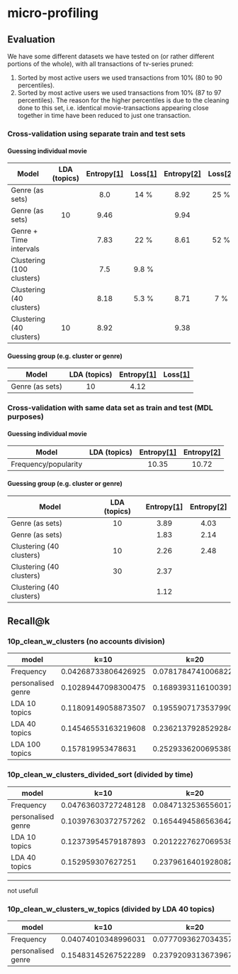 # micro-profiling

## Evaluation
We have some different datasets we have tested on (or rather different portions of the whole), with all transactions of tv-series pruned:
1. <a name="d1"></a> Sorted by most active users we used transactions from 10% (80 to 90 percentiles).
2. <a name="d2"></a> Sorted by most active users we used transactions from 10% (87 to 97 percentiles). The reason for the higher percentiles is due to the cleaning done to this set, i.e. identical movie-transactions appearing close together in time have been reduced to just one transaction.

### Cross-validation using separate train and test sets
#### Guessing individual movie
|           Model            |  LDA (topics)  | Entropy[[1]](#d1) | Loss[[1]](#d1) | Entropy[[2]](#d2) | Loss[[2]](#d2) |
| -------------------------- | :------------: | :---------------: | :------------: | :---------------: | :------------: |
| Genre (as sets)            |                | 8.0               | 14 %           | 8.92              | 25 %           |
| Genre (as sets)            | 10             | 9.46              |                | 9.94              |                |
| Genre + Time intervals     |                | 7.83              | 22 %           | 8.61              | 52 %           |
| Clustering (100 clusters)  |                | 7.5               | 9.8 %          |                   |                |
| Clustering (40 clusters)   |                | 8.18              | 5.3 %          | 8.71              | 7 %            |
| Clustering (40 clusters)   | 10             | 8.92              |                | 9.38              |                |

#### Guessing group (e.g. cluster or genre)
|           Model            |  LDA (topics)  | Entropy[[1]](#d1) | Loss[[1]](#d1) |
| -------------------------- | :------------: | :---------------: | :------------: |
| Genre (as sets)            | 10             | 4.12              |                |


### Cross-validation with same data set as train and test (MDL purposes)
#### Guessing individual movie
|           Model            |  LDA (topics) | Entropy[[1]](#d1) | Entropy[[2]](#d2) |
| -------------------------- | :-----------: | :---------------: | :---------------: |
| Frequency/popularity       |               | 10.35             | 10.72             |

#### Guessing group (e.g. cluster or genre)
|           Model            |  LDA (topics) | Entropy[[1]](#d1) | Entropy[[2]](#d2) |
| -------------------------- | :-----------: | :---------------: | :---------------: |
| Genre (as sets)            | 10            | 3.89              | 4.03              |
| Genre (as sets)            |               | 1.83              | 2.14              |
| Clustering (40 clusters)   | 10            | 2.26              | 2.48              |
| Clustering (40 clusters)   | 30            | 2.37              |                   |
| Clustering (40 clusters)   |               | 1.12              |                   |



## Recall@k

### 10p_clean_w_clusters (no accounts division)
| model | k=10 | k=20 | k=50|
|---|---|---|---|
|Frequency| 0.04268733806426925| 0.07817847410068222| 0.16544932762018003|
|personalised genre| 0.10289447098300475| 0.1689393116100391| 0.29586199165923693|
|LDA 10 topics| 0.11809149058873507| 0.19559071735379904| 0.34780468685834587|
|LDA 40 topics| 0.14546553163219608| 0.23621379285292846| 0.4022641725785127|
|LDA 100 topics| 0.157819953478631| 0.2529336200695389| 0.42488552632142723|

### 10p_clean_w_clusters_divided_sort (divided by time)

| model | k=10 | k=20 | k=50|
|---|---|---|---|
|Frequency| 0.04763603727248128 | 0.08471325365560174 | 0.17278276206187915|
|personalised genre| 0.10397630372757262| 0.16544945865636423| 0.2757338849610023|
|LDA 10 topics | 0.12373954579187893| 0.20122276270695386| 0.3467353352162765|
|LDA 40 topics | 0.152959307627251| 0.23796164019280827| 0.38611444113928295|



_____________________________
not usefull
### 10p_clean_w_clusters_w_topics (divided by LDA 40 topics)
| model | k=10 | k=20 | k=50|
|---|---|---|---|
|Frequency| 0.04074010348996031| 0.07770936270343574| 0.16497236262785778|
|personalised genre| 0.15483145267522289| 0.23792093136739675| 0.3762470203178532|





